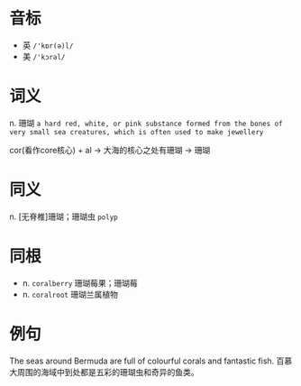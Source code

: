 # 音标

- 英 `/'kɒr(ə)l/`
- 美 `/'kɔrəl/`

# 词义

n. 珊瑚
`a hard red, white, or pink substance formed from the bones of very small sea creatures, which is often used to make jewellery`



cor(看作core核心) + al → 大海的核心之处有珊瑚 → 珊瑚

# 同义

n. [无脊椎]珊瑚；珊瑚虫
`polyp`

# 同根

- n. `coralberry` 珊瑚莓果；珊瑚莓
- n. `coralroot` 珊瑚兰属植物

# 例句

The seas around Bermuda are full of colourful corals and fantastic fish.
百慕大周围的海域中到处都是五彩的珊瑚虫和奇异的鱼类。



